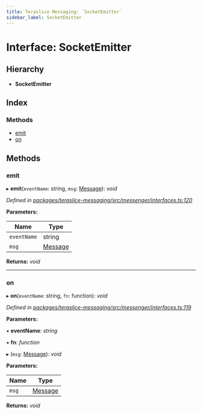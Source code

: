 ```yaml
---
title: Teraslice Messaging: `SocketEmitter`
sidebar_label: SocketEmitter
---
```


# Interface: SocketEmitter

## Hierarchy

* **SocketEmitter**

## Index

### Methods

* [emit](socketemitter.md#emit)
* [on](socketemitter.md#on)

## Methods

###  emit

▸ **emit**(`eventName`: string, `msg`: [Message](message.md)): *void*

*Defined in [packages/teraslice-messaging/src/messenger/interfaces.ts:120](https://github.com/terascope/teraslice/blob/f95bb5556/packages/teraslice-messaging/src/messenger/interfaces.ts#L120)*

**Parameters:**

Name | Type |
------ | ------ |
`eventName` | string |
`msg` | [Message](message.md) |

**Returns:** *void*

___

###  on

▸ **on**(`eventName`: string, `fn`: function): *void*

*Defined in [packages/teraslice-messaging/src/messenger/interfaces.ts:119](https://github.com/terascope/teraslice/blob/f95bb5556/packages/teraslice-messaging/src/messenger/interfaces.ts#L119)*

**Parameters:**

▪ **eventName**: *string*

▪ **fn**: *function*

▸ (`msg`: [Message](message.md)): *void*

**Parameters:**

Name | Type |
------ | ------ |
`msg` | [Message](message.md) |

**Returns:** *void*
